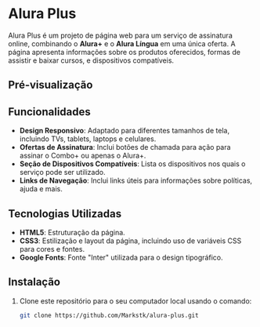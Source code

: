 # Alura Plus

Alura Plus é um projeto de página web para um serviço de assinatura online, combinando o **Alura+** e o **Alura Língua** em uma única oferta. A página apresenta informações sobre os produtos oferecidos, formas de assistir e baixar cursos, e dispositivos compatíveis.

## Pré-visualização

<!-- Substitua pelo caminho real da imagem de pré-visualização, se disponível -->

## Funcionalidades

- **Design Responsivo**: Adaptado para diferentes tamanhos de tela, incluindo TVs, tablets, laptops e celulares.
- **Ofertas de Assinatura**: Inclui botões de chamada para ação para assinar o Combo+ ou apenas o Alura+.
- **Seção de Dispositivos Compatíveis**: Lista os dispositivos nos quais o serviço pode ser utilizado.
- **Links de Navegação**: Inclui links úteis para informações sobre políticas, ajuda e mais.

## Tecnologias Utilizadas

- **HTML5**: Estruturação da página.
- **CSS3**: Estilização e layout da página, incluindo uso de variáveis CSS para cores e fontes.
- **Google Fonts**: Fonte "Inter" utilizada para o design tipográfico.

## Instalação

1. Clone este repositório para o seu computador local usando o comando:
   ```bash
   git clone https://github.com/Markstk/alura-plus.git
